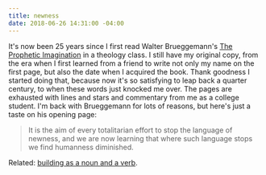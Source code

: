 ```yaml
---
title: newness
date: 2018-06-26 14:31:00 -04:00
---
```


It's now been 25 years since I first read Walter Brueggemann's [The Prophetic Imagination](https://www.indiebound.org/book/9781506449302) in a theology class. I still have my original copy, from the era when I first learned from a friend to write not only my name on the first page, but also the date when I acquired the book. Thank goodness I started doing that, because now it's so satisfying to leap back a quarter century, to when these words just knocked me over. The pages are exhausted with lines and stars and commentary from me as a college student. I'm back with Brueggemann for lots of reasons, but here's just a taste on his opening page:

>It is the aim of every totalitarian effort to stop the language of newness, and we are now learning that where such language stops we find humanness diminished.

Related: [building as a noun and a verb](http://sarahendren.com/2017/11/21/building/).